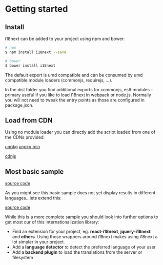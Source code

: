 # Getting started

## Install

i18next can be added to your project using npm and bower:

```bash
# npm
$ npm install i18next --save

# bower
$ bower install i18next
```

The default export is umd compatible and can be consumed by umd compatible module loaders (commonjs, requirejs, ...).

In the dist folder you find additional exports for commonjs, es6 modules - primary useful if you like to load i18next in webpack or node.js. Normally you will not need to tweak the entry points as those are configured in package.json.

## Load from CDN

Using no module loader you can directly add the script loaded from one of the CDNs provided:


[unpkg](https://unpkg.com/i18next/i18next.js)
[unpkg min](https://unpkg.com/i18next/i18next.min.js)

[cdnjs](https://cdnjs.com/libraries/i18next)

## Most basic sample



[source code](https://jsfiddle.net/jamuhl/wb1qvxu9/#tabs=js,result,html)

As you might see this basic sample does not yet display results in different languages...lets extend this:

[source code](https://jsfiddle.net/jamuhl/dvk0e8a9/#tabs=result,js,html)

While this is a more complete sample you should look into further options to get most our of this internationalization library:

- Find an extension for your project, eg. **react-i18next**, **jquery-i18next** and **others**. Using those wrappers around i18next makes using i18next a lot simpler in your project.
- Add a **language detector** to detect the preferred language of your user
- Add a **backend plugin** to load the translations from the server or filesystem

